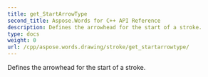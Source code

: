 ```yaml
---
title: get_StartArrowType
second_title: Aspose.Words for C++ API Reference
description: Defines the arrowhead for the start of a stroke. 
type: docs
weight: 0
url: /cpp/aspose.words.drawing/stroke/get_startarrowtype/
---
```


Defines the arrowhead for the start of a stroke. 

